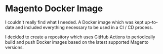 # Magento Docker Image
I couldn't really find what I needed. A Docker image which was kept up-to-date and included everything necessary to be used in a CI / CD process.  

I decided to create a repository which uses GitHub Actions to periodically build and push Docker images based on the latest supported Magento versions.